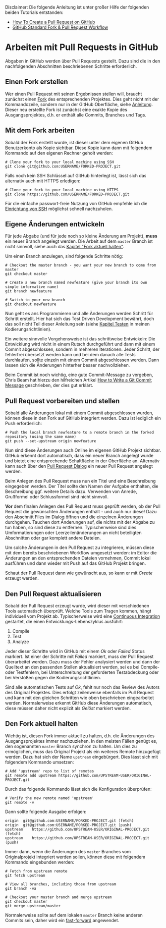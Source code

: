 Disclaimer: Die folgende Anleitung ist unter großer Hilfe der folgenden beiden Tutorials entstanden:
- [How To Create a Pull Request on GitHub](https://www.digitalocean.com/community/tutorials/how-to-create-a-pull-request-on-github)
- [GitHub Standard Fork & Pull Request Workflow](https://gist.github.com/Chaser324/ce0505fbed06b947d962)

# Arbeiten mit Pull Requests in GitHub

Abgaben in GitHub werden über Pull Requests gestellt. Dazu sind die in den nachfolgenden Abschnitten beschriebenen
Schritte erforderlich.

## Einen Fork erstellen

Wer einen Pull Request mit seinen Ergebnissen stellen will, braucht zunächst einen 
[Fork](https://help.github.com/en/github/getting-started-with-github/fork-a-repo) des entsprechenden Projektes. Dies
geht nicht mit der Kommandozeile, sondern nur in der GitHub Oberfläche, siehe 
[Anleitung](https://help.github.com/en/github/getting-started-with-github/fork-a-repo#fork-an-example-repository).
Dieser neu erstellte Fork ist zunächst eine exakte Kopie des Ausgangsprojektes, d.h. er enthält alle Commits,
Branches und Tags. 

## Mit dem Fork arbeiten

Sobald der Fork erstellt wurde, ist dieser unter dem eigenen GitHub Benutzerkonto als Kopie sichtbar. Diese Kopie kann
dann mit folgendem Kommando auf den eigenen Rechner geholt werden: 

```shell
# Clone your fork to your local machine using SSH
git clone git@github.com:USERNAME/FORKED-PROJECT.git
```
Falls noch kein SSH Schlüssel auf GitHub hinterlegt ist, lässt sich das alternativ auch mit HTTPS erledigen:

```shell
# Clone your fork to your local machine using HTTPS
git clone https://github.com/USERNAME/FORKED-PROJECT.git
```

Für die einfache passwort-freie Nutzung von GitHub empfehle ich die 
[Einrichtung von SSH](https://help.github.com/en/github/authenticating-to-github/connecting-to-github-with-ssh) 
möglichst schnell nachzuholen.

## Eigene Änderungen entwickeln

Für jede Abgabe (und für jede noch so kleine Änderung am Projekt), **muss** ein neuer Branch angelegt werden.
Die Arbeit auf dem `master` Branch ist nicht sinnvoll, siehe auch das [Kapitel "Fork aktuell halten"](#den-fork-aktuell-halten).

Um einen Branch anzulegen, sind folgende Schritte nötig:

```shell
# Checkout the master branch - you want your new branch to come from master
git checkout master

# Create a new branch named newfeature (give your branch its own simple informative name)
git branch newfeature

# Switch to your new branch
git checkout newfeature
```

Nun geht es ans Programmieren und alle Änderungen werden Schritt für Schritt erstellt. 
Hier hat sich das Test Driven Development bewährt, doch das soll nicht Teil dieser Anleitung sein
(siehe [Kapitel Testen](Testen.md) in meinen Kodierungsrichtlinien).

Ein weitere sinnvolle Vorgehensweise ist das schrittweise Entwickeln: Die Entwicklung wird nicht in einem
Rutsch durchgeführt und dann mit einem Commit abgeschlossen, sondern in mehreren Iterationen. Jeder Schritt,
der fehlerfrei übersetzt werden kann und bei dem danach alle Tests durchlaufen, sollte einzeln mit einem
Commit abgeschlossen werden. Dann lassen sich die Änderungen hinterher besser nachvollziehen. 

Beim Commit ist noch wichtig, eine gute Commit-Message zu vergeben, Chris Beam hat hierzu den hilfreichen Artikel
[How to Write a Git Commit Message](https://chris.beams.io/posts/git-commit/)
geschrieben, der dies gut erklärt.

## Pull Request vorbereiten und stellen

Sobald alle Änderungen lokal mit einem Commit abgeschlossen wurden, können diese in den Fork auf GitHub integriert
werden. Dazu ist lediglich ein Push erforderlich:
 
```shell
# Push the local branch newfeature to a remote branch in the forked repository (using the same name) 
git push --set-upstream origin newfeature
```

Nun sind diese Änderungen auch Online im eigenen GitHub Projekt sichtbar. GitHub erkennt dort automatisch,
dass ein neuer Branch angelegt wurde und bietet eine entsprechende Schaltfläche in der Oberfläche an.
Alternativ kann auch über den 
[Pull Request Dialog](https://help.github.com/en/github/collaborating-with-issues-and-pull-requests/creating-a-pull-request-from-a-fork)
ein neuer Pull Request angelegt werden.      

Beim Anlegen des Pull Request muss nun ein Titel und eine Beschreibung eingegeben werden. Der Titel sollte den Namen
der Aufgabe enthalten, die Beschreibung ggf. weitere Details dazu. Verwenden von Anrede, Grußformel oder Schlussformel
sind nicht sinnvoll. 

**Vor** dem finalen Anlegen des Pull Request muss geprüft werden, ob der Pull Request die gewünschten Änderungen 
enthält - und auch nur diese! Dazu den Abschnitt Files im Dialog öffnen und die einzelnen Änderungen durchgehen. Tauchen dort 
Änderungen auf, die nichts mit der Abgabe zu tun haben, so sind diese zu entfernen. Typischerweise sind dies Umformatierungen oder Leerzeilenänderungen
an nicht beteiligten Abschnitten oder gar komplett andere Dateien. 

Um solche Änderungen in den Pull Request zu integrieren, müssen diese mit dem bereits beschriebenen Workflow umgesetzt 
werden: im Editor die Änderungen an den entsprechenden Dateien vornehmen, Commit lokal ausführen und dann wieder
mit Push auf das GitHub Projekt bringen. 

Schaut der Pull Request dann wie gewünscht aus, so kann er mit *Create* erzeugt werden. 

## Den Pull Request aktualisieren

Sobald der Pull Request erzeugt wurde, wird dieser mit verschiedenen Tools automatisch überprüft. Welche Tools zum Tragen 
kommen, hängt individuell vom Projekt ab. Typischerweise wird eine [Continuous Integration](Continuous-Integration.md) 
gestartet, die einen Entwicklungs-Lebenszyklus ausführt:

1. Compile
2. Test
3. Analyze

Jeder dieser Schritte wird in GitHub mit einem *Ok* oder *Failed* Status markiert. Ist einer der Schritte mit *Failed*
markiert, muss der Pull Request überarbeitet werden. Dazu muss der Fehler analysiert werden und dann der Quelltext
an den passenden Stellen aktualisiert werden, sei es bei Compile- oder Testfehlern, bei Unterschreitung der geforderten 
Testabdeckung oder bei Verstößen gegen die Kodierungsrichtlinien.

Sind alle automatischen Tests auf *Ok*, fehlt nur noch das Review des Autors des Original Projektes. Dies erfolgt 
zeilenweise ebenfalls im Pull Request und kann mit den gleichen Schritten wie oben beschrieben eingearbeitet werden.
Normalerweise erkennt GitHub diese Änderungen automatisch, diese müssen daher nicht explizit als *Gelöst* markiert 
werden.   

## Den Fork aktuell halten

Wichtig ist, diesen Fork immer aktuell zu halten, d.h. die Änderungen des Ausgangsprojektes
immer nachzuziehen. In den meisten Fällen genügt es, den sogenannten `master` Branch synchron zu halten. 
Um dies zu ermöglichen, muss das Original Projekt als ein weiteres Remote hinzugefügt werden. Dazu hat sich der Name
`upstream` eingebürgert. Dies lässt sich mit folgendem Kommando umsetzen:

```shell
# Add 'upstream' repo to list of remotes
git remote add upstream https://github.com/UPSTREAM-USER/ORIGINAL-PROJECT.git
```

Durch das folgende Kommando lässt sich die Konfiguration überprüfen:

```shell
# Verify the new remote named 'upstream'
git remote -v
```

Dann sollte folgende Ausgabe erfolgen:

```shell
origin	git@github.com:USERNAME/FORKED-PROJECT.git (fetch)
origin	git@github.com:USERNAME/FORKED-PROJECT.git (push)
upstream	https://github.com/UPSTREAM-USER/ORIGINAL-PROJECT.git (fetch)
upstream	https://github.com/UPSTREAM-USER/ORIGINAL-PROJECT.git (push)
```

Immer dann, wenn die Änderungen des `master` Branches vom Originalprojekt integriert werden sollen, können diese 
mit folgendem Kommando eingebunden werden:

```shell
# Fetch from upstream remote
git fetch upstream

# View all branches, including those from upstream
git branch -va

# Checkout your master branch and merge upstream
git checkout master
git merge upstream/master
```

Normalerweise sollte auf dem lokalen `master` Branch keine anderen Commits sein, daher wird ein 
[fast-forward](https://git-scm.com/book/de/v2/Git-Branching-Einfaches-Branching-und-Merging) angewendet. 
